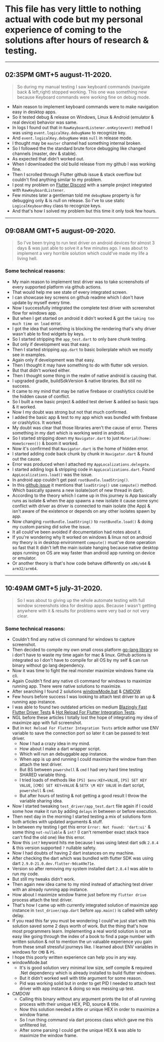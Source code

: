 # This file has very little to nothing actual with code but my personal experience of coming to the solutions after hours of research & testing.

---

## 02:35PM GMT+5 august-11-2020.

> So during my manual testing I saw keyboard commands (navigate back & left,right) stopped working.
> This one was something new because Keyboard commands were working fine on debug mode.

- Main reason to implement keyboard commands were to make navigation easy in desktop apps.
- So it tested debug & release on Windows, Linux & Android (emulator & real device) behavior was same.
- In logs I found out that in `RawKeyboardListener.onKey(event)` method I was using `event.logicalKey.debugName` to recognize key.
- And `event.logicalKey.debugName` was `null` in release mode.
- I thought may be `master` channel had something internal broken.
- So I followed the the standard brute force debugging like changed channels (master, dev & stable).
- As expected that didn't worked out.
- When I downloaded the old build release from my github I was working fine.
- Then I scrolled through Flutter github issue & stack overflow but couldn't find anything similar to my problem.
- I post my problem on <a href="https://discord.gg/mxd9889" target="_link7">Flutter Discord</a> with a sample project integrated with `RawKeyboardListener`.
- Few minutes later a gentleman told me `debugName` property is for debugging only & is null on release. So I've to use static `LogicalKeyboardKey` class to recognize keys.
- And that's how I solved my problem but this time it only took few hours.

---

## 09:08AM GMT+5 august-09-2020.

> So I've been trying to run test driver on android devices for almost 3 days & was just able to solve it a few minutes ago.
> I was about to implement a very horrible solution which could've made my life a living hell.

### Some technical reasons:

- My main reason to implement test driver was to take screenshots of every supported platform via github actions.
- That would help me see state of every integrated screen.
- I can showcase key screens on github readme which I don't have update by myself every time.
- Now I successfully integrated the complete test driver with screenshot flow for windows app.
- But when I get started on android it didn't worked & got the `taking too much time on load` error.
- I got the idea that something is blocking the rendering that's why driver wasn't able to find widgets by keys.
- So I started stripping the `app_test.dart` to only bare chunk testing.
- But only if development was that easy.
- Then I started stripping `app.dart` to basic boilerplate which we mostly see in examples.
- Again only if development was that easy.
- Then I thought it may have something to do with flutter sdk version.
- But that didn't worked either.
- Then I thought some thing in the realm of native android is causing that.
- I upgraded gradle, buildSdkVersion & native libraries. But still no success.
- It came to my mind that may be native firebase or crashlytics could be the hidden cause of conflict.
- So I built a new basic project & added test deriver & added so basic taps & it worked.
- Now I my doubt was strong but not that much confirmed.
- I added the basic app & test to my app which was bundled with firebase or crashlytics. It worked.
- My doubt was clear that those libraries aren't the cause of error. Theres something in my dart which is working weird in android.
- So I started stripping down my `Navigator.dart` to just `Material(home: HomeScreen())` & boom it worked.
- Now it's confirmed that `Navigator.dart` is the home of hidden error.
- I started adding code back chunk by chunk in `Navigator.dart` & found out the cause.
- Error was produced when I attached my `AppLocalizations.delegate`.
- I started adding logs & stripping code in `AppLocalizations.dart`. Found `AppLocalizations.load()` was the issue.
- In android app couldn't get past `rootBundle.loadString()`.
- In this <a href="https://github.com/flutter/flutter/issues/24703" target="_link6">github issue</a> it mentions that `loadString()` use `compute()` method. Which basically spawns a new isolate(sort of new thread in dart).
- According to the theory which I came up in this journey is App basically runs as isolate & when the app spawns a new isolate it cause some sync conflict with driver as driver is connected to main isolate (the App) & isn't aware of the existence or depends on any other isolates spawn by app.
- Now changing `rootBundle.loadString()` to `rootBundle.load()` & doing my custom parsing did solve the issue.
- It all could've been avoided if documentation had notes about it.
- If you're wondering why It worked on windows & linux not on android my theory is in desktop environment `compute()` must've done operation so fast that It didn't left the main isolate hanging because native desktop apps running on OS are way faster than android app running on device or emulator.
- Or another theory is that's how code behave differently on `x86/x64` & `arm32/arm64`.

---

## 10:49AM GMT+5 july-31-2020.

> So I was about to giving up the whole automate testing with full window screenshots idea for desktop apps.
> Because I wasn't getting anywhere with it & results for problems were very bad or not very clear.

### Some technical reasons:

- Couldn't find any native cli command for windows to capture screenshot.
- Then decided to compile my own small cross platform <a href="https://github.com/hackerhgl/go-cross-screenshot" target="_link1">go-lang library</a> so i don't have to waste my time again for mac & linux. Github actions is integrated so I don't have to compile for all OS by my self & can run binary without go lang dependency.
- Now it was time to fight the real monster maximize windows frame via cli.
- Again Couldn't find any native cli command for windows to maximize running app. There were native solutions to maximize.
- After searching I found 2 solutions <a href="https://stackoverflow.com/a/42704274" target="_link2">windowMode.bat</a> & <a href="https://ritchielawrence.github.io/cmdow/" target="_link3">CMDOW</a>.
- Few hours before success I was looking to attach test driver to an up & running app instance.
- I was able to found two outdated articles on medium <a href="https://medium.com/flutter-community/blazingly-fast-flutter-driver-tests-5e375c833aa" target="_link4">Blazingly Fast Flutter Driver Tests</a> & <a href="https://medium.com/flutter-community/hot-reload-for-flutter-integration-tests-e0478b63bd54" target="_link5">Hot Reload For Flutter Integration Tests</a>.
- NGL before these articles I totally lost the hope of integrating my idea of maximize app with full screenshot.
- But in `Hot Reload For Flutter Integration Tests` article author use ENV variable to save the connection port so later it can be passed to test driver.
  - Now I had a crazy idea in my mind.
  - How about I make a dart wrapper script.
  - Which will run an debuggable app instance.
  - When app is up and running I could maximize the window fram then attach the test driver.
  - But BS between `powershell` & `cmd` I had very hard time testing SHARED variable thing.
  - I tried loads of methods like `[PS] $env:KEY=VALUE`, `[PS] SET KEY VALUE`, `[CMD] SET KEY=VALUE` & `SETX \M KEY VALUE` in dart script, `powershell` & `cmd`.
  - But after hours of testing & not getting a good result I throw the variable sharing idea.
- Now I started tweaking `test_driver/app_test.dart` file again if I could some how make it run by adding `delays` in between or before execution.
- Then next day in the morning I started testing a mix of solutions form both articles with updated arguments & stuff.
- In between my testing I get this error `Error: Not found: 'dart:ui'` & some thing `not-nullable` & `int?` (I can't remember exact stack trace can't find the old one) like this error.
- Now this `int?` keyword hits me because I was using latest dart sdk `2.8.4` & this version supported `?` nullable safety.
- Now I had doubts of having 2 dart instances on my machine.
- After checking the dart which was bundled with flutter SDK was using dart `2.9.0-21.0.dev.flutter-9dca49e71e`.
- Version so after removing my system installed dart `2.8.4` I was able to run my code.
- But still my tweaks didn't work.
- Then again new idea came to my mind instead of attaching test driver with an already running app instance.
- How about I maximize window frame just before my `flutter drive` process attach the test driver.
- That's how I came up with currently integrated solution of maximize app instance in `test_driver/app.dart` before `app.main()` is called with safety delay.
- If you read this far you must be wondering I could've just start with this solution saved some 2 days worth of work. But the thing that's how most programmers learn. Implementing a real world solution is not as easy like going through the index of a book to find a page number with written solution & not to mention the un valuable experience you gain from these small stressful journeys like. I learned about ENV variables in windows for `CMD` & `PS`.
- I hope this poorly written experience can help you in any way.
- windowMode.bat
  - It's is good solution very minimal low size, self compile & required .Net dependency which is already installed to build flutter windows.
  - But it didn't worked well with title argument for some reason.
  - Pid was working solid but in order to get PID I needed to attach test driver with app instance & doing so was messing up test.
- CMDOW
  - Calling this binary without any argument prints the list of all running process with their unique HEX, PID, source & title.
  - Now this solution needed a title or unique HEX in order to maximize a window frame.
  - So I run thing command via dart process class which gave me this unfiltered list.
  - After some parsing I could get the unique HEX & was able to maximize the window frame.
